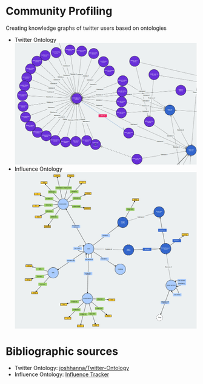 # Community Profiling
Creating knowledge graphs of twitter users based on ontologies

* Twitter Ontology
![Twitter Ontology](https://github.com/giuseppevalentinobaldi/Community_Profiling/blob/master/Twitter_Profiling/img/twitter_ontology.png)
* Influence Ontology
![Influence Ontology](https://github.com/giuseppevalentinobaldi/Community_Profiling/blob/master/Twitter_Profiling/img/influence_ontology.png)

# Bibliographic sources
* Twitter Ontology: [joshhanna/Twitter-Ontology](https://github.com/joshhanna/Twitter-Ontology)
* Influence Ontology: [Influence Tracker](http://www.influencetracker.com/ontology)

